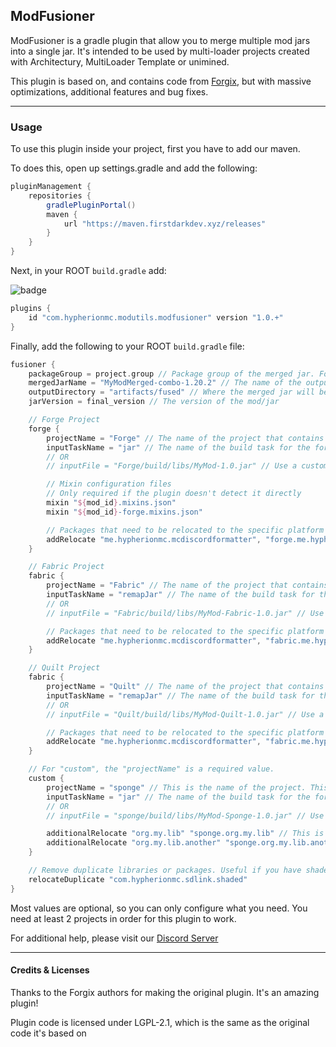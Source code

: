 ## ModFusioner

ModFusioner is a gradle plugin that allow you to merge multiple mod jars into a single jar. It's intended to be used by multi-loader projects created with Architectury, MultiLoader Template or unimined.

This plugin is based on, and contains code from [Forgix](https://github.com/PacifistMC/Forgix), but with massive optimizations, additional features and bug fixes.

***

### Usage

To use this plugin inside your project, first you have to add our maven.

To does this, open up settings.gradle and add the following:

```groovy
pluginManagement {
    repositories {
        gradlePluginPortal()
        maven {
            url "https://maven.firstdarkdev.xyz/releases"
        }
    }
}
```

Next, in your ROOT `build.gradle` add:

![badge](https://maven.firstdarkdev.xyz/api/badge/latest/releases/com/hypherionmc/modutils/modfusioner?color=40c14a&name=modfusioner)

```groovy
plugins {
    id "com.hypherionmc.modutils.modfusioner" version "1.0.+"
}
```

Finally, add the following to your ROOT `build.gradle` file:

```groovy
fusioner {
    packageGroup = project.group // Package group of the merged jar. For example com.mymod.awesome
    mergedJarName = "MyModMerged-combo-1.20.2" // The name of the output jar
    outputDirectory = "artifacts/fused" // Where the merged jar will be stored. Defaults to artifacts/fused
    jarVersion = final_version // The version of the mod/jar

    // Forge Project
    forge {
        projectName = "Forge" // The name of the project that contains the forge code
        inputTaskName = "jar" // The name of the build task for the forge project
        // OR
        // inputFile = "Forge/build/libs/MyMod-1.0.jar" // Use a custom jar input

        // Mixin configuration files
        // Only required if the plugin doesn't detect it directly
        mixin "${mod_id}.mixins.json"
        mixin "${mod_id}-forge.mixins.json"

        // Packages that need to be relocated to the specific platform
        addRelocate "me.hypherionmc.mcdiscordformatter", "forge.me.hypherionmc.mcdiscordformatter"
    }

    // Fabric Project
    fabric {
        projectName = "Fabric" // The name of the project that contains the fabric code
        inputTaskName = "remapJar" // The name of the build task for the forge project
        // OR
        // inputFile = "Fabric/build/libs/MyMod-Fabric-1.0.jar" // Use a custom jar input

        // Packages that need to be relocated to the specific platform
        addRelocate "me.hypherionmc.mcdiscordformatter", "fabric.me.hypherionmc.mcdiscordformatter"
    }

    // Quilt Project
    fabric {
        projectName = "Quilt" // The name of the project that contains the quilt code
        inputTaskName = "remapJar" // The name of the build task for the forge project
        // OR
        // inputFile = "Quilt/build/libs/MyMod-Quilt-1.0.jar" // Use a custom jar input

        // Packages that need to be relocated to the specific platform
        addRelocate "me.hypherionmc.mcdiscordformatter", "fabric.me.hypherionmc.mcdiscordformatter"
    }

    // For "custom", the "projectName" is a required value.
    custom {
        projectName = "sponge" // This is the name of the project. This is a required field.
        inputTaskName = "jar" // The name of the build task for the forge project
        // OR
        // inputFile = "sponge/build/libs/MyMod-Sponge-1.0.jar" // Use a custom jar input

        additionalRelocate "org.my.lib" "sponge.org.my.lib" // This is an important one to know. This is how you can remap additional packages such as libraries and stuff.
        additionalRelocate "org.my.lib.another" "sponge.org.my.lib.another"
    }

    // Remove duplicate libraries or packages. Useful if you have shaded libraries in your mod
    relocateDuplicate "com.hypherionmc.sdlink.shaded"
}
```

Most values are optional, so you can only configure what you need. You need at least 2 projects in order for this plugin to work.

For additional help, please visit our [Discord Server](https://discord.firstdark.dev)

***

#### Credits & Licenses

Thanks to the Forgix authors for making the original plugin. It's an amazing plugin!

Plugin code is licensed under LGPL-2.1, which is the same as the original code it's based on